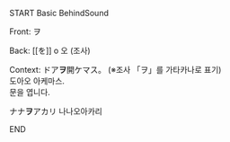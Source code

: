 START
Basic BehindSound

Front:
ヲ


Back:
[[を]] o 오 (조사)


Context:
ドア**ヲ**開ケマス。          (※조사 「ヲ」를 가타카나로 표기)  
도아오 아케마스.  
문을 엽니다.  

ナナ**ヲ**アカリ
나나오아카리
<!--ID: 1747095274597-->
END